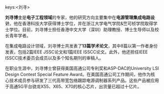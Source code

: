 keys:<刘寻>


**刘寻博士**是**电子工程领域**的专家，他的研究方向主要集中在**电源管理集成电路设计**。他在香港科技大学获得博士学位，并在浙江大学电气学院&竺可桢学院取得学士学位。目前，刘寻博士担任香港中文大学（深圳）助理教授、博士生导师以及校长青年学者。

在集成电路设计领域，刘寻博士共发表了**13篇学术论文**，其中8篇以第一作者身份发表，包括2篇IEEE JSSC论文和1篇IEEE ISSCC论文。此外，他还担任IEEE ISSCC技术委员会成员以及多个知名期刊的审稿人。

在职业生涯中，刘寻博士曾获得美国高通公司专利奖和ASP-DAC的University LSI Design Contest Special Feature Award。在美国高通公司工作期间，他作为核心技术成员参与研发了三代高带宽包络跟踪电源调制器系列产品。这些产品被应用于高通5G平台骁龙X55、X65、X70的核心芯片，出货量已超过十亿片。